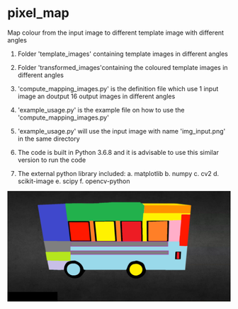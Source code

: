 # pixel_map

Map colour from the input image to different template image with different angles

1. Folder 'template_images' containing template images in different angles

2. Folder 'transformed_images'containing the coloured template images in different angles

3. 'compute_mapping_images.py' is the definition file which use 1 input image an doutput 16 output images in different angles

4. 'example_usage.py' is the example file on how to use the 'compute_mapping_images.py'

5. 'example_usage.py' will use the input image with name 'img_input.png' in the same directory

6. The code is built in Python 3.6.8 and it is advisable to use this similar version to run the code

7. The external python library included:
	a. matplotlib
	b. numpy
	c. cv2
	d. scikit-image
	e. scipy
	f. opencv-python
	
  ![Input image](https://github.com/kwcckw/pixel_map/blob/master/img_input.png)
  
